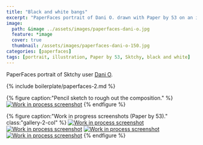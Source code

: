 ```yaml
---
title: "Black and white bangs"
excerpt: "PaperFaces portrait of Dani O. drawn with Paper by 53 on an iPad."
image: 
  path: &image ../assets/images/paperfaces-dani-o.jpg 
  feature: *image
  cover: true
  thumbnail: /assets/images/paperfaces-dani-o-150.jpg
categories: [paperfaces]
tags: [portrait, illustration, Paper by 53, Sktchy, black and white]
---
```


PaperFaces portrait of Sktchy user [Dani O](http://sktchy.com/BVa6DC ).

{% include boilerplate/paperfaces-2.md %}

{% figure caption:"Pencil sketch to rough out the composition." %}
[![Work in process screenshot](/assets/images/paperfaces-dani-o-process-1-750.jpg)](/assets/images/paperfaces-dani-o-process-1-lg.jpg)
{% endfigure %}

{% figure caption:"Work in progress screenshots (Paper by 53)." class:"gallery-2-col" %}
[![Work in process screenshot](/assets/images/paperfaces-dani-o-process-2-600.jpg)](/assets/images/paperfaces-dani-o-process-2-lg.jpg)
[![Work in process screenshot](/assets/images/paperfaces-dani-o-process-3-600.jpg)](/assets/images/paperfaces-dani-o-process-3-lg.jpg)
[![Work in process screenshot](/assets/images/paperfaces-dani-o-process-4-600.jpg)](/assets/images/paperfaces-dani-o-process-4-lg.jpg)
[![Work in process screenshot](/assets/images/paperfaces-dani-o-process-5-600.jpg)](/assets/images/paperfaces-dani-o-process-5-lg.jpg)
{% endfigure %}
